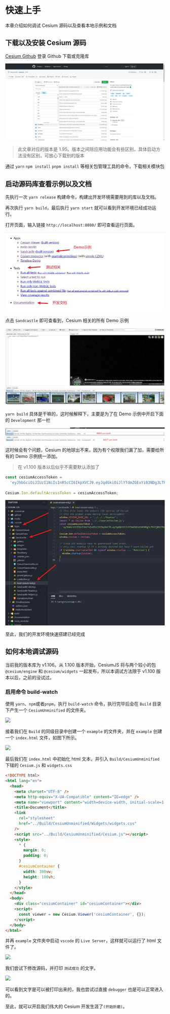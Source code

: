 # 快速上手

本章介绍如何调试 Cesium 源码以及查看本地示例和文档

## 下载以及安装 Cesium 源码

[Cesium Github](https://github.com/CesiumGS/cesium) 登录 Github 下载或克隆库

<img src="/image/cesium/setup/cesiumgithub.jpg" />

> 此文章对应的版本是 1.95。版本之间除应用功能会有些区别，具体启动方法没有区别，可放心下载别的版本

通过 `yarn` `npm install` `pnpm install` 等相关包管理工具的命令，下载相关模块包

## 启动源码库查看示例以及文档

先执行一次 `yarn release` 构建命令，构建出开发环境需要用到的库以及文档。

再次执行 `yarn build`，最后执行 `yarn start` 就可以看到开发环境已经成功运行。

打开页面，输入链接 `http://localhost:8080/` 即可查看运行页面。

<img src="/image/cesium/setup/cesium-server.jpg" />

点击 `Sandcastle` 即可查看到，Cesium 相关的所有 Demo 示例

<img src="/image/cesium/setup/ce-sandcastle.jpg" />

`yarn build` 具体是干嘛的，这时候解释下，主要是为了在 Demo 示例中开启下面的 `Development` 那一栏

<img src="/image/cesium/setup/yarn-build.jpg" />

这时候会有个问题，Cesium 的地球出不来，因为有个权限我们漏了加，需要给所有的 Demo 示例统一添加。

> 在 v1.100 版本以后似乎不需要默认添加了

```js
const cesiumAccessToken =
  'eyJhbGciOiJIUzI1NiIsInR5cCI6IkpXVCJ9.eyJqdGkiOiJlYTdmZGExYi03NDg3LTRlYjMtOTNlNS1lN2Y2YjRhY2RmZmUiLCJpZCI6OTkwOTQsImlhdCI6MTY1NjI5NzY3Nn0.iJxZxodXPrQ28iXEw1_mLsCIummsV87-OLPChOoZgdo';

Cesium.Ion.defaultAccessToken = cesiumAccessToken;
```

<img src="/image/cesium/setup/ce-glbal.jpg" />

至此，我们的开发环境快速搭建已经完成

## 如何本地调试源码

当前我的版本库为 v1.106。从 1.100 版本开始，CesiumJS 将与两个较小的包 `@cesium/engine` 和 `@cesium/widgets` 一起发布，所以本调试方法限于 v1.100 版本以后，之前的没试过。

### 启用命令 build-watch

使用 `yarn`、`npm`或者`pnpm`，执行 `build-watch` 命令，执行完毕后会在 `Build` 目录下产生一个 `CesiumUnminified` 的文件夹。

<img src="/image/cesium/setup/build-watch.png" />

接着我们在 `Build` 的同级目录中创建一个 `example` 的文件夹，并在 `example` 创建一个 `index.html` 文件，如图下所示。

<img src="/image/cesium/setup/example.png" />

最后我们在 `index.html` 中初始化 html 文本，并引入 `Build/CesiumUnminified` 下辖的 `Cesium.js` 和 `widgets.css`

```html
<!DOCTYPE html>
<html lang="en">
  <head>
    <meta charset="UTF-8" />
    <meta http-equiv="X-UA-Compatible" content="IE=edge" />
    <meta name="viewport" content="width=device-width, initial-scale=1.0" />
    <title>Document</title>
    <link
      rel="stylesheet"
      href="../Build/CesiumUnminified/Widgets/widgets.css"
    />
    <script src="../Build/CesiumUnminified/Cesium.js"></script>
    <style>
      * {
        margin: 0;
        padding: 0;
      }
      #cesiumContainer {
        width: 100vw;
        height: 100vh;
      }
    </style>
  </head>
  <body>
    <div class="cesiumContainer" id="cesiumContainer"></div>
    <script>
      const viewer = new Cesium.Viewer('cesiumContainer', {});
    </script>
  </body>
</html>
```

并再 `example` 文件夹中启动 `vscode` 的 `Live Server`，这样就可以运行了 html 文件了。

<img src="/image/cesium/setup/liveserve.png" />

我们尝试下修改源码，并打印 `测试成功` 的文字。

<img src="/image/cesium/setup/try.png" />

可以看到文字是可以被打印出来的，我也尝试过直接 `debugger` 也是可以正常进入的。

至此，就可以开启我们伟大的 Cesium 开发生涯了`(开始折磨)`。
